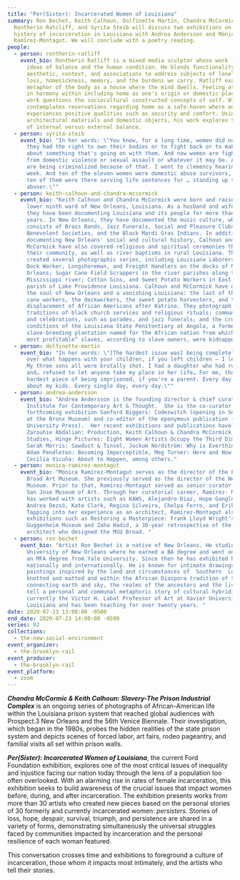 ```yaml
---
title: "Per(Sister): Incarcerated Women of Louisiana"
summary: Ron Bechet, Keith Calhoun, Dolfinette Martin, Chandra McCormick,
  Rontherin Ratcliff, and Syrita Steib will discuss two exhibitions on the
  history of incarceration in Louisiana with Andrea Andersson and Mónica
  Ramírez-Montagut. We will conclude with a poetry reading.
people:
  - person: rontherin-ratliff
    event_bio: Rontherin Ratliff is a mixed media sculptor whose work focuses on
      ideas of balance and the human condition. He blends functionality,
      aesthetic, context, and associations to address subjects of loneliness,
      loss, homesickness, memory, and the burdens we carry. Ratliff examines the
      metaphor of the body as a house where the mind dwells. Feeling at home or
      in harmony within including home as one's origin or domestic place. The
      work questions the sociocultural constructed concepts of self. With it, he
      contemplates reservations regarding home as a safe-haven where one
      experiences positive qualities such as security and comfort. Using
      architectural materials and domestic objects, his work explores the notion
      of internal versus external balance.
  - person: syrita-steib
    event_bio: "In her words: \"You know, for a long time, women did not think that
      they had the right to own their bodies or to fight back or to make a fuss
      about something that's going on with them. And now women are fighting back
      from domestic violence or sexual assault or whatever it may be. And women
      are being criminalized because of that. I went to clemency hearings last
      week. And ten of the eleven women were domestic abuse survivors, and all
      ten of them were there serving life sentences for … standing up to their
      abuser.\""
  - person: keith-calhoun-and-chandra-mccormick
    event_bio: "Keith Calhoun and Chandra McCormick were born and raised in the
      lower ninth ward of New Orleans, Louisiana. As a husband and wife team,
      they have been documenting Louisiana and its people for more than 25
      years. In New Orleans, they have documented the music culture, which
      consists of Brass Bands, Jazz Funerals, Social and Pleasure Clubs,
      Benevolent Societies, and the Black Mardi Gras Indians. In addition to
      documenting New Orleans' social and cultural history, Calhoun and
      McCormick have also covered religious and spiritual ceremonies throughout
      their community, as well as river baptisms in rural Louisiana. They have
      created several photographic series, including Louisiana Laborers; The
      Dock Worker, Longshoreman, and Freight Handlers on the docks of New
      Orleans; Sugar Cane Field Scrappers in the river parishes along the
      Mississippi river; Cotton Gins, and Sweet Potato Workers in East Carrol
      parish of Lake Providence Louisiana. Calhoun and McCormick have documented
      the soul of New Orleans and a vanishing Louisiana: the last of the sugar
      cane workers, the dockworkers, the sweet potato harvesters, and the
      displacement of African Americans after Katrina. They photograph the
      traditions of black church services and religious rituals; community rites
      and celebrations, such as parades, and jazz funerals; and the cruel
      conditions of the Louisiana State Penitentiary at Angola, a former
      slave-breeding plantation named for the African nation from which “the
      most profitable” slaves, according to slave owners, were kidnapped."
  - person: dolfinette-martin
    event_bio: "In her words: \"[The hardest issue was] being completely powerless
      over what happens with your children, if you left children – I left five.
      My three sons all were brutally shot. I had a daughter who had run away
      and… refused to let anyone take my place in her life… For me, that's the
      hardest piece of being imprisoned, if you're a parent. Every day I worried
      about my kids. Every single day, every day.\""
  - person: andrea-andersson
    event_bio: "Andrea Andersson is the founding director & chief curator of Rivers
      Institute for Contemporary Art & Thought.  She is the co-curator of the
      forthcoming exhibition Sanford Biggers: Codeswitch (opening in September
      at the Bronx Museum) and co-editor of the eponymous publication (Yale
      University Press).  Her recent exhibitions and publications have included
      Zarouhie Abdalian: Production, Keith Calhoun & Chandra McCormick: Labor
      Studies, Hinge Pictures: Eight Women Artists Occupy the Third Dimension,
      Sarah Morris: Sawdust & Tinsel, Jockum Nordström: Why is Everthing A Rag,
      Adam Pendleton: Becoming Imperceptible, Meg Turner: Here and Now, and
      Cecilia Vicuña: About to Happen, among others."
  - person: monica-ramirez-montagut
    event_bio: "Mónica Ramírez-Montagut serves as the director of the Eli and Edythe
      Broad Art Museum. She previously served as the director of the Newcomb Art
      Museum. Prior to that, Ramírez-Montagut served as senior curator at the
      San Jose Museum of Art. Through her curatorial career, Ramírez- Montagut
      has worked with artists such as KAWS, Alejandro Diaz, Hope Gangloff,
      Andrea Dezsö, Kate Clark, Regina Silveira, Chelpa Ferro, and Erik Parker.
      Tapping into her experience as an architect, Ramírez-Montagut also curated
      exhibitions such as Restoring a Masterpiece: Frank Lloyd Wright‘s
      Guggenheim Museum and Zaha Hadid, a 30-year retrospective of the acclaimed
      architect who designed the MSU Broad. "
  - person: ron-bechet
    event_bio: "Artist Ron Bechet is a native of New Orleans. He studied art at the
      University of New Orleans where he earned a BA degree and went on to earn
      an MFA degree from Yale University. Since then he has exhibited his work
      nationally and internationally. He is known for intimate drawings and
      paintings inspired by the land and circumstances of  Southern  Louisiana,
      knotted and matted and within the African Diaspora tradition of trees
      connecting earth and sky, the realms of the ancestors and the living. They
      tell a personal and communal metaphoric story of cultural hybridity. He is
      currently the Victor H. Labat Professor of Art at Xavier University of
      Louisiana and has been teaching for over twenty years. "
date: 2020-07-23 13:00:00 -0500
end_date: 2020-07-23 14:00:00 -0500
series: 92
collections:
  - the-new-social-environment
event_organizer:
  - the-brooklyn-rail
event_producer:
  - the-brooklyn-rail
event_platform:
  - zoom
---
```

***Chandra McCormic & Keith Calhoun: Slavery-The Prison Industrial Complex*** is an ongoing series of photographs of African-American life within the Louisiana prison system that reached global audiences with Prospect.3 New Orleans and the 56th Venice Biennale. Their investigation, which began in the 1980s, probes the hidden realities of the state prison system and depicts scenes of forced labor, art fairs, rodeo pageantry, and familial visits all set within prison walls.

***Per(Sister): Incarcerated Women of Louisiana***, the current Ford Foundation exhibition, explores one of the most critical issues of inequality and injustice facing our nation today through the lens of a population too often overlooked. With an alarming rise in rates of female incarceration, this exhibition seeks to build awareness of the crucial issues that impact women before, during, and after incarceration. The exhibition presents works from more than 30 artists who created new pieces based on the personal stories of 30 formerly and currently incarcerated women: *persisters*. Stories of loss, hope, despair, survival, triumph, and persistence are shared in a variety of forms, demonstrating simultaneously the universal struggles faced by communities impacted by incarceration and the personal resilience of each woman featured. 

This conversation crosses time and exhibitions to foreground a culture of incarceration, those whom it impacts most intimately, and the artists who tell their stories.